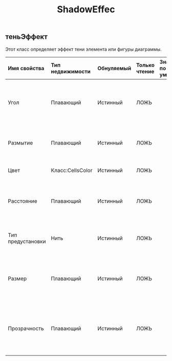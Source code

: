 ﻿---
title: ShadowEffec
second_title: Aspose.Cells Cloud Documen
type: docs
url: /ru/specification/model/shadoweffect/
description: "Aspose.Cells Спецификация модели облака: ShadowEffect. Легко обрабатывайте Excel и другие документы электронных таблиц с помощью таких функций, как открытие, создание, редактирование, разделение, слияние, сравнение и преобразование."
kwords: Excel, Office, электронная таблица, Cloud REST API, ShadowEffect
weight: 50
---
## **теньЭффект**

 Этот класс определяет эффект тени элемента или фигуры диаграммы.

| Имя свойства| Тип недвижимости| Обнуляемый| Только чтение| Значение по умолчанию| Описание|
|:- |:- |:- |:- |:- |:- |
| Угол| Плавающий| Истинный| ЛОЖЬ|| Получает и устанавливает угол освещения. Диапазон от 0 до 359,9 градусов.|
| Размытие| Плавающий| Истинный| ЛОЖЬ|| Получает и задает размытие тени. Диапазон от 0 до 100 баллов.|
| Цвет| Класс:CellsColor| Истинный| ЛОЖЬ|| Получает и задает цвет тени.|
| Расстояние| Плавающий| Истинный| ЛОЖЬ|| Получает и устанавливает расстояние тени. Диапазон от 0 до 200 баллов.|
| Тип предустановки| Нить| Истинный| ЛОЖЬ|| Получает и задает предварительно заданный тип тени.|
| Размер| Плавающий| Истинный| ЛОЖЬ|| Получает и задает размер тени. Диапазон от 0 до 2,0. Бессмысленно во внутренней тени.|
| Прозрачность| Плавающий| Истинный| ЛОЖЬ|| Получает и задает степень прозрачности тени. Диапазон от 0,0 (непрозрачный) до 1,0 (прозрачный).|

